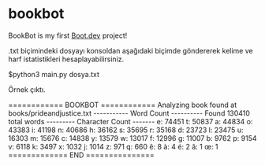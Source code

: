# bookbot

BookBot is my first [Boot.dev](https://www.boot.dev) project!

.txt biçimindeki dosyayı konsoldan aşağıdaki biçimde göndererek kelime ve harf 
istatistikleri hesaplayabilirsiniz.

$python3 main.py dosya.txt

Örnek çıktı.

============ BOOKBOT ============
Analyzing book found at books/prideandjustice.txt
----------- Word Count ----------
Found 130410 total words
--------- Character Count -------
e: 74451
t: 50837
a: 44834
o: 43383
i: 41198
n: 40686
h: 36162
s: 35695
r: 35168
d: 23723
l: 23475
u: 16303
m: 15676
c: 14838
y: 13579
w: 13017
f: 12996
g: 11007
b: 9762
p: 9154
v: 6118
k: 3497
x: 1032
j: 1014
z: 971
q: 660
ê: 8
à: 4
é: 2
â: 1
œ: 1
============= END ===============
